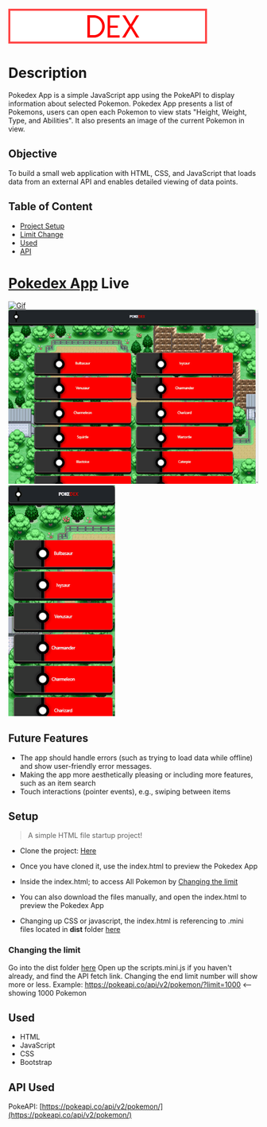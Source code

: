 [<picture><source media="(prefers-color-scheme: dark)" srcset="https://github.com/vppelli/Vppelli/blob/main/img/POKEDEX.png"><source media="(prefers-color-scheme: light)" srcset="https://github.com/vppelli/Vppelli/blob/main/img/LPOKEDEX.png"><img alt="Pokedex link" src="https://github.com/vppelli/Vppelli/blob/main/img/POKEDEX.png">
</picture>](https://vppelli.github.io/Pokedex-app/)
# Description
Pokedex App is a simple JavaScript app using the PokeAPI to display information about selected Pokemon.
Pokedex App presents a list of Pokemons, users can open each Pokemon to view stats "Height, Weight, Type, and Abilities".
It also presents an image of the current Pokemon in view.

## Objective
To build a small web application with HTML, CSS, and JavaScript that loads data from an external API and enables detailed viewing of data points.

## Table of Content
- [Project Setup](#setup)
- [Limit Change](#changing-the-limit)
- [Used](#used)
- [API](#api-used)

# [Pokedex App](https://vppelli.github.io/Pokedex-app/) Live
[![Gif](img/Pokedex-desktop.gif)](https://vppelli.github.io/Pokedex-app/) [![Gif](img/Pokedex-tablet.gif)](https://vppelli.github.io/Pokedex-app/) [![Gif](img/Pokedex-mobile.gif)](https://vppelli.github.io/Pokedex-app/)

## Future Features
- The app should handle errors (such as trying to load data while offline) and show user-friendly error messages.
- Making the app more aesthetically pleasing or including more features, such as an item search
- Touch interactions (pointer events), e.g., swiping between items



 
## Setup
> A simple HTML file startup project!
- Clone the project: [Here](https://github.com/vppelli/Pokedex-app.git)
- Once you have cloned it, use the index.html to preview the Pokedex App
- Inside the index.html; to access All Pokemon by [Changing the limit](https://github.com/vppelli/Pokedex-app/blob/main/README.md#too-change-limit)

- You can also download the files manually, and open the index.html to preview the Pokedex App
- Changing up CSS or javascript, the index.html is referencing to .mini files located in __dist__ folder [here](./dist)

### Changing the limit
Go into the dist folder [here](./dist/scripts.mini.js)
Open up the scripts.mini.js if you haven't already, and find the API fetch link. Changing the end limit number will show more or less.
Example: https://pokeapi.co/api/v2/pokemon/?limit=1000 <-- showing 1000 Pokemon

## Used
- HTML
- JavaScript
- CSS
- Bootstrap

## API Used
PokeAPI: [https://pokeapi.co/api/v2/pokemon/](https://pokeapi.co/api/v2/pokemon/)

